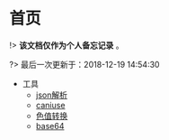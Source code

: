 # 首页

!>  **该文档仅作为个人备忘记录** 。

?> 最后一次更新于：2018-12-19 14:54:30

* 工具
    - [json解析](https://www.json.cn/)
    - [caniuse](https://caniuse.com/)
    - [色值转换](https://www.sioe.cn/yingyong/yanse-rgb-16/)
    - [base64](http://imgbase64.duoshitong.com/)
